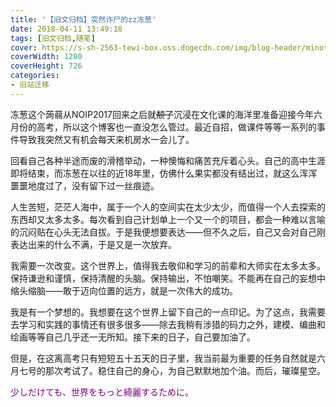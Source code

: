 ```yaml
---
title: '【旧文归档】突然诈尸的zz冻葱'
date: 2018-04-11 13:49:18
tags: [旧文归档,随笔]
cover: https://s-sh-2563-tewi-box.oss.dogecdn.com/img/blog-header/minoto-paint.jpg
coverWidth: 1280
coverHeight: 726
categories:
- 旧站迁移
---
```

冻葱这个蒟蒻从NOIP2017回来之后就<del>颓了</del>沉浸在文化课的海洋里准备迎接今年六月份的高考，所以这个博客也一直没怎么管过。最近自招，做课件等等一系列的事件导致我突然又有机会每天来机房水一会儿了。

<!--more-->

回看自己各种半途而废的滑稽举动，一种懊悔和痛苦充斥着心头。自己的高中生涯即将结束，而冻葱在以往的近18年里，仿佛什么果实都没有结出过，就这么浑浑噩噩地度过了，没有留下过一丝痕迹。

人生苦短，茫茫人海中，属于一个人的空间实在太少太少，而值得一个人去探索的东西却又太多太多。每次看到自己计划单上一个又一个的项目，都会一种难以言喻的沉闷贴在心头无法自拔。于是我便想要表达——但不久之后，自己又会对自己刚表达出来的什么不满，于是又是一次放弃。

我需要一次改变。这个世界上，值得我去敬仰和学习的前辈和大师实在太多太多。保持谦逊和谨慎，保持清醒的头脑。保持输出，不怕嘲笑。不能再在自己的妄想中缩头缩脑——敢于迈向位置的远方，就是一次伟大的成功。

我是有一个梦想的。我想要在这个世界上留下自己的一点印记。为了这点，我需要去学习和实践的事情还有很多很多——除去我稍有涉猎的码力之外，建模、编曲和绘画等等自己几乎还一无所知。接下来的日子，自己要加油了。

但是，在这离高考只有短短五十五天的日子里，我当前最为重要的任务自然就是六月七号的那次考试了。稳住自己的身心，为自己默默地加个油。而后，璀璨星空。

<a style="color: purple;">少しだけても、世界をもっと綺麗するために。</a>